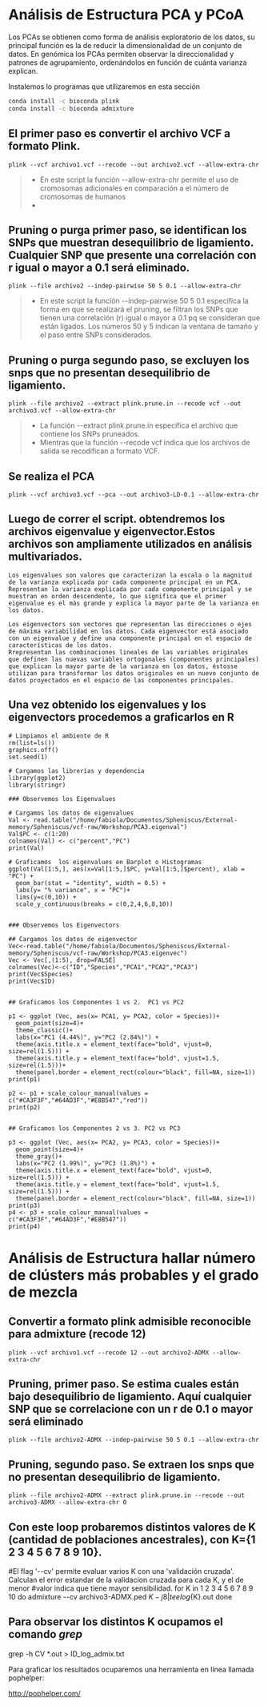 # Análisis de Estructura PCA y PCoA
Los PCAs se obtienen como forma de análisis exploratorio de los datos, su principal función es la de reducir la dimensionalidad de un conjunto de datos. En genómica los PCAs permiten observar la  direccionalidad y patrones de agrupamiento, ordenándolos en función de cuánta varianza explican.

Instalemos lo programas que utilizaremos en esta sección

```bash
conda install -c bioconda plink
conda install -c bioconda admixture
```

## El primer paso es convertir el archivo VCF a formato Plink. 
```
plink --vcf archivo1.vcf --recode --out archivo2.vcf --allow-extra-chr
```
> + En este script la función --allow-extra-chr permite el uso de cromosomas adicionales en comparación a el número de cromosomas de humanos
> + 

## Pruning o purga primer paso, se identifican los SNPs que muestran desequilibrio de ligamiento. Cualquier SNP que presente una correlación con r igual o mayor a 0.1 será eliminado.
```
plink --file archivo2 --indep-pairwise 50 5 0.1 --allow-extra-chr
```
> + En este script la función --indep-pairwise 50 5 0.1 especifica la forma en que se realizará el pruning, se filtran los SNPs que tienen una correlación (r) igual o mayor a 0.1 pq se consideran que están  ligados. Los números 50 y 5 indican la ventana de tamaño y el paso entre SNPs considerados.

## Pruning o purga segundo paso, se excluyen los snps que no presentan desequilibrio de ligamiento.

```
plink --file archivo2 --extract plink.prune.in --recode vcf --out archivo3.vcf --allow-extra-chr
```
> + La función --extract plink.prune.in especifica el archivo que contiene los SNPs pruneados.
> + Mientras que la función --recode vcf indica que los archivos de salida se recodifican a formato VCF.

## Se realiza el PCA
```
plink --vcf archivo3.vcf --pca --out archivo3-LD-0.1 --allow-extra-chr
```


## Luego de correr el script. obtendremos los archivos eigenvalue y eigenvector.Estos archivos son ampliamente utilizados en análisis multivariados. 

    Los eigenvalues son valores que caracterizan la escala o la magnitud de la varianza explicada por cada componente principal en un PCA. Representan la varianza explicada por cada componente principal y se muestran en orden descendente, lo que significa que el primer eigenvalue es el más grande y explica la mayor parte de la varianza en los datos.

    Los eigenvectors son vectores que representan las direcciones o ejes de máxima variabilidad en los datos. Cada eigenvector está asociado con un eigenvalue y define una componente principal en el espacio de características de los datos.
    Rrepresentan las combinaciones lineales de las variables originales que definen las nuevas variables ortogonales (componentes principales) que explican la mayor parte de la varianza en los datos, éstosse utilizan para transformar los datos originales en un nuevo conjunto de datos proyectados en el espacio de las componentes principales.


## Una vez obtenido los eigenvalues y los eigenvectors procedemos a graficarlos en R

```
# Limpiamos el ambiente de R
rm(list=ls())
graphics.off()
set.seed(1)

# Cargamos las librerías y dependencia
library(ggplot2)
library(stringr)

### Observemos los Eigenvalues

# Cargamos los datos de eigenvalues
Val <- read.table("/home/fabiola/Documentos/Spheniscus/External-memory/Spheniscus/vcf-raw/Workshop/PCA3.eigenval") 
Val$PC <- c(1:20)  
colnames(Val) <- c("percent","PC")
print(Val)

# Graficamos  los eigenvalues en Barplot o Histogramas 
ggplot(Val[1:5,], aes(x=Val[1:5,]$PC, y=Val[1:5,]$percent), xlab = "PC") +
  geom_bar(stat = "identity", width = 0.5) +
  labs(y= "% variance", x = "PC")+
  lims(y=c(0,10)) +
  scale_y_continuous(breaks = c(0,2,4,6,8,10))


### Observemos los Eigenvectors

## Cargamos los datos de eigenvector
Vec<-read.table("/home/fabiola/Documentos/Spheniscus/External-memory/Spheniscus/vcf-raw/Workshop/PCA3.eigenvec")  
Vec <- Vec[,(1:5), drop=FALSE] 
colnames(Vec)<-c("ID","Species","PCA1","PCA2","PCA3") 
print(Vec$Species)  
print(Vec$ID) 


## Graficamos los Componentes 1 vs 2.  PC1 vs PC2

p1 <- ggplot (Vec, aes(x= PCA1, y= PCA2, color = Species))+  
  geom_point(size=4)+  
  theme_classic()+  
  labs(x="PC1 (4.44%)", y="PC2 (2.84%)") +  
  theme(axis.title.x = element_text(face="bold", vjust=0, size=rel(1.5))) +  
  theme(axis.title.y = element_text(face="bold", vjust=1.5, size=rel(1.5)))+  
  theme(panel.border = element_rect(colour="black", fill=NA, size=1))  
print(p1)

p2 <- p1 + scale_colour_manual(values = c("#CA3F3F","#64AD3F","#E8B547","red"))
print(p2)


## Graficamos los Componentes 2 vs 3. PC2 vs PC3

p3 <- ggplot (Vec, aes(x= PCA2, y= PCA3, color = Species))+
  geom_point(size=4)+
  theme_gray()+
  labs(x="PC2 (1.99%)", y="PC3 (1.8%)") +
  theme(axis.title.x = element_text(face="bold", vjust=0, size=rel(1.5))) +
  theme(axis.title.y = element_text(face="bold", vjust=1.5, size=rel(1.5))) +
  theme(panel.border = element_rect(colour="black", fill=NA, size=1))
print(p3)
p4 <- p3 + scale_colour_manual(values = c("#CA3F3F","#64AD3F","#E8B547"))
print(p4)

```

# Análisis de Estructura hallar número de clústers más probables y el grado de mezcla


## Convertir a formato plink admisible reconocible para admixture (recode 12)
```
plink --vcf archivo1.vcf --recode 12 --out archivo2-ADMX --allow-extra-chr
```


## Pruning, primer paso. Se estima cuales están bajo desequilibrio de ligamiento. Aquí cualquier SNP que se correlacione con un r de 0.1 o mayor será eliminado
```
plink --file archivo2-ADMX --indep-pairwise 50 5 0.1 --allow-extra-chr
```

## Pruning, segundo paso. Se extraen los snps que no presentan desequilibrio de ligamiento.
```
plink --file archivo2-ADMX --extract plink.prune.in --recode --out archivo3-ADMX --allow-extra-chr 0
```

## Con este loop probaremos  distintos valores de K (cantidad de poblaciones ancestrales), con K={1 2 3 4 5 6 7 8 9 10}.
#El flag '--cv' permite evaluar varios K con una 'validación cruzada'. Calculan el error estandar de la validacion cruzada para cada K, y el de menor
#valor indica que tiene mayor sensibilidad.
for K in 1 2 3 4 5 6 7 8 9 10
do
admixture --cv archivo3-ADMX.ped $K -j8 | tee log${K}.out
done

## Para observar los distintos K ocupamos el comando *grep*
grep -h CV *.out > ID_log_admix.txt

Para graficar los resultados ocuparemos una herramienta en línea llamada pophelper:

http://pophelper.com/



    
